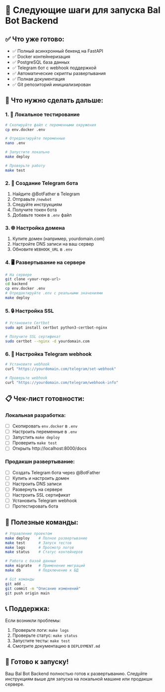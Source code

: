 # 🎯 Следующие шаги для запуска Bal Bot Backend

## ✅ Что уже готово:
- ✅ Полный асинхронный бекенд на FastAPI
- ✅ Docker контейнеризация
- ✅ PostgreSQL база данных
- ✅ Telegram бот с webhook поддержкой
- ✅ Автоматические скрипты развертывания
- ✅ Полная документация
- ✅ Git репозиторий инициализирован

## 🚀 Что нужно сделать дальше:

### 1. 🐳 Локальное тестирование
```bash
# Скопируйте файл с переменными окружения
cp env.docker .env

# Отредактируйте переменные
nano .env

# Запустите локально
make deploy

# Проверьте работу
make test
```

### 2. 🤖 Создание Telegram бота
1. Найдите @BotFather в Telegram
2. Отправьте `/newbot`
3. Следуйте инструкциям
4. Получите токен бота
5. Добавьте токен в `.env` файл

### 3. 🌐 Настройка домена
1. Купите домен (например, yourdomain.com)
2. Настройте DNS записи на ваш сервер
3. Обновите `WEBHOOK_URL` в `.env`

### 4. 🖥️ Развертывание на сервере
```bash
# На сервере
git clone <your-repo-url>
cd backend
cp env.docker .env
# Отредактируйте .env с реальными значениями
make deploy
```

### 5. 🔒 Настройка SSL
```bash
# Установите Certbot
sudo apt install certbot python3-certbot-nginx

# Получите SSL сертификат
sudo certbot --nginx -d yourdomain.com
```

### 6. 🤖 Настройка Telegram webhook
```bash
# Установите webhook
curl "https://yourdomain.com/telegram/set-webhook"

# Проверьте webhook
curl "https://yourdomain.com/telegram/webhook-info"
```

## 📋 Чек-лист готовности:

### Локальная разработка:
- [ ] Скопировать `env.docker` в `.env`
- [ ] Настроить переменные в `.env`
- [ ] Запустить `make deploy`
- [ ] Проверить `make test`
- [ ] Открыть http://localhost:8000/docs

### Продакшн развертывание:
- [ ] Создать Telegram бота через @BotFather
- [ ] Купить и настроить домен
- [ ] Настроить DNS записи
- [ ] Развернуть на сервере
- [ ] Настроить SSL сертификат
- [ ] Установить Telegram webhook
- [ ] Протестировать бота

## 🔧 Полезные команды:

```bash
# Управление проектом
make deploy    # Полное развертывание
make test      # Запуск тестов
make logs      # Просмотр логов
make status    # Статус контейнеров

# Работа с базой данных
make migrate   # Применение миграций
make db        # Подключение к БД

# Git команды
git add .
git commit -m "Описание изменений"
git push origin main
```

## 📞 Поддержка:

Если возникли проблемы:
1. Проверьте логи: `make logs`
2. Проверьте статус: `make status`
3. Запустите тесты: `make test`
4. Смотрите документацию в `DEPLOYMENT.md`

## 🎉 Готово к запуску!

Ваш Bal Bot Backend полностью готов к развертыванию. Следуйте инструкциям выше для запуска на локальной машине или продакшн сервере.
